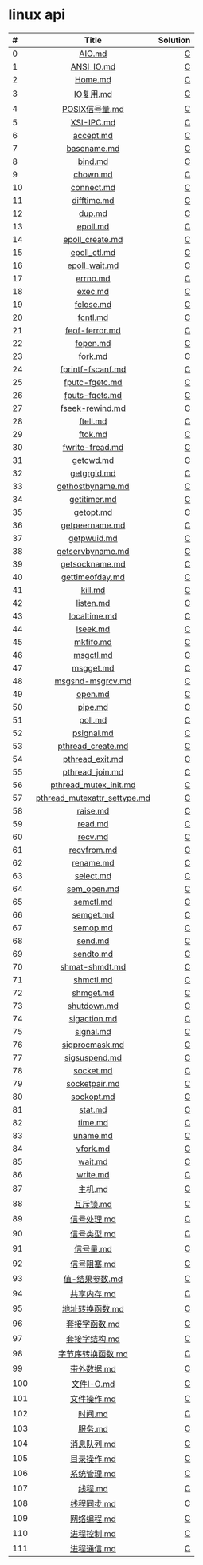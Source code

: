 # linux api
 
| #    |                  Title                   |                                 Solution |
| :--- | :--------------------------------------: | ---------------------------------------: |
|0|[AIO.md](https://github.com/kuanghl/khl_project/tree/master/notes/linux-note/linux-api/)|[C](https://github.com/kuanghl/khl_project/tree/master/notes/linux-note/linux-api/)|
|1|[ANSI_IO.md](https://github.com/kuanghl/khl_project/tree/master/notes/linux-note/linux-api/)|[C](https://github.com/kuanghl/khl_project/tree/master/notes/linux-note/linux-api/)|
|2|[Home.md](https://github.com/kuanghl/khl_project/tree/master/notes/linux-note/linux-api/)|[C](https://github.com/kuanghl/khl_project/tree/master/notes/linux-note/linux-api/)|
|3|[IO复用.md](https://github.com/kuanghl/khl_project/tree/master/notes/linux-note/linux-api/)|[C](https://github.com/kuanghl/khl_project/tree/master/notes/linux-note/linux-api/)|
|4|[POSIX信号量.md](https://github.com/kuanghl/khl_project/tree/master/notes/linux-note/linux-api/)|[C](https://github.com/kuanghl/khl_project/tree/master/notes/linux-note/linux-api/)|
|5|[XSI-IPC.md](https://github.com/kuanghl/khl_project/tree/master/notes/linux-note/linux-api/)|[C](https://github.com/kuanghl/khl_project/tree/master/notes/linux-note/linux-api/)|
|6|[accept.md](https://github.com/kuanghl/khl_project/tree/master/notes/linux-note/linux-api/)|[C](https://github.com/kuanghl/khl_project/tree/master/notes/linux-note/linux-api/)|
|7|[basename.md](https://github.com/kuanghl/khl_project/tree/master/notes/linux-note/linux-api/)|[C](https://github.com/kuanghl/khl_project/tree/master/notes/linux-note/linux-api/)|
|8|[bind.md](https://github.com/kuanghl/khl_project/tree/master/notes/linux-note/linux-api/)|[C](https://github.com/kuanghl/khl_project/tree/master/notes/linux-note/linux-api/)|
|9|[chown.md](https://github.com/kuanghl/khl_project/tree/master/notes/linux-note/linux-api/)|[C](https://github.com/kuanghl/khl_project/tree/master/notes/linux-note/linux-api/)|
|10|[connect.md](https://github.com/kuanghl/khl_project/tree/master/notes/linux-note/linux-api/)|[C](https://github.com/kuanghl/khl_project/tree/master/notes/linux-note/linux-api/)|
|11|[difftime.md](https://github.com/kuanghl/khl_project/tree/master/notes/linux-note/linux-api/)|[C](https://github.com/kuanghl/khl_project/tree/master/notes/linux-note/linux-api/)|
|12|[dup.md](https://github.com/kuanghl/khl_project/tree/master/notes/linux-note/linux-api/)|[C](https://github.com/kuanghl/khl_project/tree/master/notes/linux-note/linux-api/)|
|13|[epoll.md](https://github.com/kuanghl/khl_project/tree/master/notes/linux-note/linux-api/)|[C](https://github.com/kuanghl/khl_project/tree/master/notes/linux-note/linux-api/)|
|14|[epoll_create.md](https://github.com/kuanghl/khl_project/tree/master/notes/linux-note/linux-api/)|[C](https://github.com/kuanghl/khl_project/tree/master/notes/linux-note/linux-api/)|
|15|[epoll_ctl.md](https://github.com/kuanghl/khl_project/tree/master/notes/linux-note/linux-api/)|[C](https://github.com/kuanghl/khl_project/tree/master/notes/linux-note/linux-api/)|
|16|[epoll_wait.md](https://github.com/kuanghl/khl_project/tree/master/notes/linux-note/linux-api/)|[C](https://github.com/kuanghl/khl_project/tree/master/notes/linux-note/linux-api/)|
|17|[errno.md](https://github.com/kuanghl/khl_project/tree/master/notes/linux-note/linux-api/)|[C](https://github.com/kuanghl/khl_project/tree/master/notes/linux-note/linux-api/)|
|18|[exec.md](https://github.com/kuanghl/khl_project/tree/master/notes/linux-note/linux-api/)|[C](https://github.com/kuanghl/khl_project/tree/master/notes/linux-note/linux-api/)|
|19|[fclose.md](https://github.com/kuanghl/khl_project/tree/master/notes/linux-note/linux-api/)|[C](https://github.com/kuanghl/khl_project/tree/master/notes/linux-note/linux-api/)|
|20|[fcntl.md](https://github.com/kuanghl/khl_project/tree/master/notes/linux-note/linux-api/)|[C](https://github.com/kuanghl/khl_project/tree/master/notes/linux-note/linux-api/)|
|21|[feof-ferror.md](https://github.com/kuanghl/khl_project/tree/master/notes/linux-note/linux-api/)|[C](https://github.com/kuanghl/khl_project/tree/master/notes/linux-note/linux-api/)|
|22|[fopen.md](https://github.com/kuanghl/khl_project/tree/master/notes/linux-note/linux-api/)|[C](https://github.com/kuanghl/khl_project/tree/master/notes/linux-note/linux-api/)|
|23|[fork.md](https://github.com/kuanghl/khl_project/tree/master/notes/linux-note/linux-api/)|[C](https://github.com/kuanghl/khl_project/tree/master/notes/linux-note/linux-api/)|
|24|[fprintf-fscanf.md](https://github.com/kuanghl/khl_project/tree/master/notes/linux-note/linux-api/)|[C](https://github.com/kuanghl/khl_project/tree/master/notes/linux-note/linux-api/)|
|25|[fputc-fgetc.md](https://github.com/kuanghl/khl_project/tree/master/notes/linux-note/linux-api/)|[C](https://github.com/kuanghl/khl_project/tree/master/notes/linux-note/linux-api/)|
|26|[fputs-fgets.md](https://github.com/kuanghl/khl_project/tree/master/notes/linux-note/linux-api/)|[C](https://github.com/kuanghl/khl_project/tree/master/notes/linux-note/linux-api/)|
|27|[fseek-rewind.md](https://github.com/kuanghl/khl_project/tree/master/notes/linux-note/linux-api/)|[C](https://github.com/kuanghl/khl_project/tree/master/notes/linux-note/linux-api/)|
|28|[ftell.md](https://github.com/kuanghl/khl_project/tree/master/notes/linux-note/linux-api/)|[C](https://github.com/kuanghl/khl_project/tree/master/notes/linux-note/linux-api/)|
|29|[ftok.md](https://github.com/kuanghl/khl_project/tree/master/notes/linux-note/linux-api/)|[C](https://github.com/kuanghl/khl_project/tree/master/notes/linux-note/linux-api/)|
|30|[fwrite-fread.md](https://github.com/kuanghl/khl_project/tree/master/notes/linux-note/linux-api/)|[C](https://github.com/kuanghl/khl_project/tree/master/notes/linux-note/linux-api/)|
|31|[getcwd.md](https://github.com/kuanghl/khl_project/tree/master/notes/linux-note/linux-api/)|[C](https://github.com/kuanghl/khl_project/tree/master/notes/linux-note/linux-api/)|
|32|[getgrgid.md](https://github.com/kuanghl/khl_project/tree/master/notes/linux-note/linux-api/)|[C](https://github.com/kuanghl/khl_project/tree/master/notes/linux-note/linux-api/)|
|33|[gethostbyname.md](https://github.com/kuanghl/khl_project/tree/master/notes/linux-note/linux-api/)|[C](https://github.com/kuanghl/khl_project/tree/master/notes/linux-note/linux-api/)|
|34|[getitimer.md](https://github.com/kuanghl/khl_project/tree/master/notes/linux-note/linux-api/)|[C](https://github.com/kuanghl/khl_project/tree/master/notes/linux-note/linux-api/)|
|35|[getopt.md](https://github.com/kuanghl/khl_project/tree/master/notes/linux-note/linux-api/)|[C](https://github.com/kuanghl/khl_project/tree/master/notes/linux-note/linux-api/)|
|36|[getpeername.md](https://github.com/kuanghl/khl_project/tree/master/notes/linux-note/linux-api/)|[C](https://github.com/kuanghl/khl_project/tree/master/notes/linux-note/linux-api/)|
|37|[getpwuid.md](https://github.com/kuanghl/khl_project/tree/master/notes/linux-note/linux-api/)|[C](https://github.com/kuanghl/khl_project/tree/master/notes/linux-note/linux-api/)|
|38|[getservbyname.md](https://github.com/kuanghl/khl_project/tree/master/notes/linux-note/linux-api/)|[C](https://github.com/kuanghl/khl_project/tree/master/notes/linux-note/linux-api/)|
|39|[getsockname.md](https://github.com/kuanghl/khl_project/tree/master/notes/linux-note/linux-api/)|[C](https://github.com/kuanghl/khl_project/tree/master/notes/linux-note/linux-api/)|
|40|[gettimeofday.md](https://github.com/kuanghl/khl_project/tree/master/notes/linux-note/linux-api/)|[C](https://github.com/kuanghl/khl_project/tree/master/notes/linux-note/linux-api/)|
|41|[kill.md](https://github.com/kuanghl/khl_project/tree/master/notes/linux-note/linux-api/)|[C](https://github.com/kuanghl/khl_project/tree/master/notes/linux-note/linux-api/)|
|42|[listen.md](https://github.com/kuanghl/khl_project/tree/master/notes/linux-note/linux-api/)|[C](https://github.com/kuanghl/khl_project/tree/master/notes/linux-note/linux-api/)|
|43|[localtime.md](https://github.com/kuanghl/khl_project/tree/master/notes/linux-note/linux-api/)|[C](https://github.com/kuanghl/khl_project/tree/master/notes/linux-note/linux-api/)|
|44|[lseek.md](https://github.com/kuanghl/khl_project/tree/master/notes/linux-note/linux-api/)|[C](https://github.com/kuanghl/khl_project/tree/master/notes/linux-note/linux-api/)|
|45|[mkfifo.md](https://github.com/kuanghl/khl_project/tree/master/notes/linux-note/linux-api/)|[C](https://github.com/kuanghl/khl_project/tree/master/notes/linux-note/linux-api/)|
|46|[msgctl.md](https://github.com/kuanghl/khl_project/tree/master/notes/linux-note/linux-api/)|[C](https://github.com/kuanghl/khl_project/tree/master/notes/linux-note/linux-api/)|
|47|[msgget.md](https://github.com/kuanghl/khl_project/tree/master/notes/linux-note/linux-api/)|[C](https://github.com/kuanghl/khl_project/tree/master/notes/linux-note/linux-api/)|
|48|[msgsnd-msgrcv.md](https://github.com/kuanghl/khl_project/tree/master/notes/linux-note/linux-api/)|[C](https://github.com/kuanghl/khl_project/tree/master/notes/linux-note/linux-api/)|
|49|[open.md](https://github.com/kuanghl/khl_project/tree/master/notes/linux-note/linux-api/)|[C](https://github.com/kuanghl/khl_project/tree/master/notes/linux-note/linux-api/)|
|50|[pipe.md](https://github.com/kuanghl/khl_project/tree/master/notes/linux-note/linux-api/)|[C](https://github.com/kuanghl/khl_project/tree/master/notes/linux-note/linux-api/)|
|51|[poll.md](https://github.com/kuanghl/khl_project/tree/master/notes/linux-note/linux-api/)|[C](https://github.com/kuanghl/khl_project/tree/master/notes/linux-note/linux-api/)|
|52|[psignal.md](https://github.com/kuanghl/khl_project/tree/master/notes/linux-note/linux-api/)|[C](https://github.com/kuanghl/khl_project/tree/master/notes/linux-note/linux-api/)|
|53|[pthread_create.md](https://github.com/kuanghl/khl_project/tree/master/notes/linux-note/linux-api/)|[C](https://github.com/kuanghl/khl_project/tree/master/notes/linux-note/linux-api/)|
|54|[pthread_exit.md](https://github.com/kuanghl/khl_project/tree/master/notes/linux-note/linux-api/)|[C](https://github.com/kuanghl/khl_project/tree/master/notes/linux-note/linux-api/)|
|55|[pthread_join.md](https://github.com/kuanghl/khl_project/tree/master/notes/linux-note/linux-api/)|[C](https://github.com/kuanghl/khl_project/tree/master/notes/linux-note/linux-api/)|
|56|[pthread_mutex_init.md](https://github.com/kuanghl/khl_project/tree/master/notes/linux-note/linux-api/)|[C](https://github.com/kuanghl/khl_project/tree/master/notes/linux-note/linux-api/)|
|57|[pthread_mutexattr_settype.md](https://github.com/kuanghl/khl_project/tree/master/notes/linux-note/linux-api/)|[C](https://github.com/kuanghl/khl_project/tree/master/notes/linux-note/linux-api/)|
|58|[raise.md](https://github.com/kuanghl/khl_project/tree/master/notes/linux-note/linux-api/)|[C](https://github.com/kuanghl/khl_project/tree/master/notes/linux-note/linux-api/)|
|59|[read.md](https://github.com/kuanghl/khl_project/tree/master/notes/linux-note/linux-api/)|[C](https://github.com/kuanghl/khl_project/tree/master/notes/linux-note/linux-api/)|
|60|[recv.md](https://github.com/kuanghl/khl_project/tree/master/notes/linux-note/linux-api/)|[C](https://github.com/kuanghl/khl_project/tree/master/notes/linux-note/linux-api/)|
|61|[recvfrom.md](https://github.com/kuanghl/khl_project/tree/master/notes/linux-note/linux-api/)|[C](https://github.com/kuanghl/khl_project/tree/master/notes/linux-note/linux-api/)|
|62|[rename.md](https://github.com/kuanghl/khl_project/tree/master/notes/linux-note/linux-api/)|[C](https://github.com/kuanghl/khl_project/tree/master/notes/linux-note/linux-api/)|
|63|[select.md](https://github.com/kuanghl/khl_project/tree/master/notes/linux-note/linux-api/)|[C](https://github.com/kuanghl/khl_project/tree/master/notes/linux-note/linux-api/)|
|64|[sem_open.md](https://github.com/kuanghl/khl_project/tree/master/notes/linux-note/linux-api/)|[C](https://github.com/kuanghl/khl_project/tree/master/notes/linux-note/linux-api/)|
|65|[semctl.md](https://github.com/kuanghl/khl_project/tree/master/notes/linux-note/linux-api/)|[C](https://github.com/kuanghl/khl_project/tree/master/notes/linux-note/linux-api/)|
|66|[semget.md](https://github.com/kuanghl/khl_project/tree/master/notes/linux-note/linux-api/)|[C](https://github.com/kuanghl/khl_project/tree/master/notes/linux-note/linux-api/)|
|67|[semop.md](https://github.com/kuanghl/khl_project/tree/master/notes/linux-note/linux-api/)|[C](https://github.com/kuanghl/khl_project/tree/master/notes/linux-note/linux-api/)|
|68|[send.md](https://github.com/kuanghl/khl_project/tree/master/notes/linux-note/linux-api/)|[C](https://github.com/kuanghl/khl_project/tree/master/notes/linux-note/linux-api/)|
|69|[sendto.md](https://github.com/kuanghl/khl_project/tree/master/notes/linux-note/linux-api/)|[C](https://github.com/kuanghl/khl_project/tree/master/notes/linux-note/linux-api/)|
|70|[shmat-shmdt.md](https://github.com/kuanghl/khl_project/tree/master/notes/linux-note/linux-api/)|[C](https://github.com/kuanghl/khl_project/tree/master/notes/linux-note/linux-api/)|
|71|[shmctl.md](https://github.com/kuanghl/khl_project/tree/master/notes/linux-note/linux-api/)|[C](https://github.com/kuanghl/khl_project/tree/master/notes/linux-note/linux-api/)|
|72|[shmget.md](https://github.com/kuanghl/khl_project/tree/master/notes/linux-note/linux-api/)|[C](https://github.com/kuanghl/khl_project/tree/master/notes/linux-note/linux-api/)|
|73|[shutdown.md](https://github.com/kuanghl/khl_project/tree/master/notes/linux-note/linux-api/)|[C](https://github.com/kuanghl/khl_project/tree/master/notes/linux-note/linux-api/)|
|74|[sigaction.md](https://github.com/kuanghl/khl_project/tree/master/notes/linux-note/linux-api/)|[C](https://github.com/kuanghl/khl_project/tree/master/notes/linux-note/linux-api/)|
|75|[signal.md](https://github.com/kuanghl/khl_project/tree/master/notes/linux-note/linux-api/)|[C](https://github.com/kuanghl/khl_project/tree/master/notes/linux-note/linux-api/)|
|76|[sigprocmask.md](https://github.com/kuanghl/khl_project/tree/master/notes/linux-note/linux-api/)|[C](https://github.com/kuanghl/khl_project/tree/master/notes/linux-note/linux-api/)|
|77|[sigsuspend.md](https://github.com/kuanghl/khl_project/tree/master/notes/linux-note/linux-api/)|[C](https://github.com/kuanghl/khl_project/tree/master/notes/linux-note/linux-api/)|
|78|[socket.md](https://github.com/kuanghl/khl_project/tree/master/notes/linux-note/linux-api/)|[C](https://github.com/kuanghl/khl_project/tree/master/notes/linux-note/linux-api/)|
|79|[socketpair.md](https://github.com/kuanghl/khl_project/tree/master/notes/linux-note/linux-api/)|[C](https://github.com/kuanghl/khl_project/tree/master/notes/linux-note/linux-api/)|
|80|[sockopt.md](https://github.com/kuanghl/khl_project/tree/master/notes/linux-note/linux-api/)|[C](https://github.com/kuanghl/khl_project/tree/master/notes/linux-note/linux-api/)|
|81|[stat.md](https://github.com/kuanghl/khl_project/tree/master/notes/linux-note/linux-api/)|[C](https://github.com/kuanghl/khl_project/tree/master/notes/linux-note/linux-api/)|
|82|[time.md](https://github.com/kuanghl/khl_project/tree/master/notes/linux-note/linux-api/)|[C](https://github.com/kuanghl/khl_project/tree/master/notes/linux-note/linux-api/)|
|83|[uname.md](https://github.com/kuanghl/khl_project/tree/master/notes/linux-note/linux-api/)|[C](https://github.com/kuanghl/khl_project/tree/master/notes/linux-note/linux-api/)|
|84|[vfork.md](https://github.com/kuanghl/khl_project/tree/master/notes/linux-note/linux-api/)|[C](https://github.com/kuanghl/khl_project/tree/master/notes/linux-note/linux-api/)|
|85|[wait.md](https://github.com/kuanghl/khl_project/tree/master/notes/linux-note/linux-api/)|[C](https://github.com/kuanghl/khl_project/tree/master/notes/linux-note/linux-api/)|
|86|[write.md](https://github.com/kuanghl/khl_project/tree/master/notes/linux-note/linux-api/)|[C](https://github.com/kuanghl/khl_project/tree/master/notes/linux-note/linux-api/)|
|87|[主机.md](https://github.com/kuanghl/khl_project/tree/master/notes/linux-note/linux-api/)|[C](https://github.com/kuanghl/khl_project/tree/master/notes/linux-note/linux-api/)|
|88|[互斥锁.md](https://github.com/kuanghl/khl_project/tree/master/notes/linux-note/linux-api/)|[C](https://github.com/kuanghl/khl_project/tree/master/notes/linux-note/linux-api/)|
|89|[信号处理.md](https://github.com/kuanghl/khl_project/tree/master/notes/linux-note/linux-api/)|[C](https://github.com/kuanghl/khl_project/tree/master/notes/linux-note/linux-api/)|
|90|[信号类型.md](https://github.com/kuanghl/khl_project/tree/master/notes/linux-note/linux-api/)|[C](https://github.com/kuanghl/khl_project/tree/master/notes/linux-note/linux-api/)|
|91|[信号量.md](https://github.com/kuanghl/khl_project/tree/master/notes/linux-note/linux-api/)|[C](https://github.com/kuanghl/khl_project/tree/master/notes/linux-note/linux-api/)|
|92|[信号阻塞.md](https://github.com/kuanghl/khl_project/tree/master/notes/linux-note/linux-api/)|[C](https://github.com/kuanghl/khl_project/tree/master/notes/linux-note/linux-api/)|
|93|[值-结果参数.md](https://github.com/kuanghl/khl_project/tree/master/notes/linux-note/linux-api/)|[C](https://github.com/kuanghl/khl_project/tree/master/notes/linux-note/linux-api/)|
|94|[共享内存.md](https://github.com/kuanghl/khl_project/tree/master/notes/linux-note/linux-api/)|[C](https://github.com/kuanghl/khl_project/tree/master/notes/linux-note/linux-api/)|
|95|[地址转换函数.md](https://github.com/kuanghl/khl_project/tree/master/notes/linux-note/linux-api/)|[C](https://github.com/kuanghl/khl_project/tree/master/notes/linux-note/linux-api/)|
|96|[套接字函数.md](https://github.com/kuanghl/khl_project/tree/master/notes/linux-note/linux-api/)|[C](https://github.com/kuanghl/khl_project/tree/master/notes/linux-note/linux-api/)|
|97|[套接字结构.md](https://github.com/kuanghl/khl_project/tree/master/notes/linux-note/linux-api/)|[C](https://github.com/kuanghl/khl_project/tree/master/notes/linux-note/linux-api/)|
|98|[字节序转换函数.md](https://github.com/kuanghl/khl_project/tree/master/notes/linux-note/linux-api/)|[C](https://github.com/kuanghl/khl_project/tree/master/notes/linux-note/linux-api/)|
|99|[带外数据.md](https://github.com/kuanghl/khl_project/tree/master/notes/linux-note/linux-api/)|[C](https://github.com/kuanghl/khl_project/tree/master/notes/linux-note/linux-api/)|
|100|[文件I-O.md](https://github.com/kuanghl/khl_project/tree/master/notes/linux-note/linux-api/)|[C](https://github.com/kuanghl/khl_project/tree/master/notes/linux-note/linux-api/)|
|101|[文件操作.md](https://github.com/kuanghl/khl_project/tree/master/notes/linux-note/linux-api/)|[C](https://github.com/kuanghl/khl_project/tree/master/notes/linux-note/linux-api/)|
|102|[时间.md](https://github.com/kuanghl/khl_project/tree/master/notes/linux-note/linux-api/)|[C](https://github.com/kuanghl/khl_project/tree/master/notes/linux-note/linux-api/)|
|103|[服务.md](https://github.com/kuanghl/khl_project/tree/master/notes/linux-note/linux-api/)|[C](https://github.com/kuanghl/khl_project/tree/master/notes/linux-note/linux-api/)|
|104|[消息队列.md](https://github.com/kuanghl/khl_project/tree/master/notes/linux-note/linux-api/)|[C](https://github.com/kuanghl/khl_project/tree/master/notes/linux-note/linux-api/)|
|105|[目录操作.md](https://github.com/kuanghl/khl_project/tree/master/notes/linux-note/linux-api/)|[C](https://github.com/kuanghl/khl_project/tree/master/notes/linux-note/linux-api/)|
|106|[系统管理.md](https://github.com/kuanghl/khl_project/tree/master/notes/linux-note/linux-api/)|[C](https://github.com/kuanghl/khl_project/tree/master/notes/linux-note/linux-api/)|
|107|[线程.md](https://github.com/kuanghl/khl_project/tree/master/notes/linux-note/linux-api/)|[C](https://github.com/kuanghl/khl_project/tree/master/notes/linux-note/linux-api/)|
|108|[线程同步.md](https://github.com/kuanghl/khl_project/tree/master/notes/linux-note/linux-api/)|[C](https://github.com/kuanghl/khl_project/tree/master/notes/linux-note/linux-api/)|
|109|[网络编程.md](https://github.com/kuanghl/khl_project/tree/master/notes/linux-note/linux-api/)|[C](https://github.com/kuanghl/khl_project/tree/master/notes/linux-note/linux-api/)|
|110|[进程控制.md](https://github.com/kuanghl/khl_project/tree/master/notes/linux-note/linux-api/)|[C](https://github.com/kuanghl/khl_project/tree/master/notes/linux-note/linux-api/)|
|111|[进程通信.md](https://github.com/kuanghl/khl_project/tree/master/notes/linux-note/linux-api/)|[C](https://github.com/kuanghl/khl_project/tree/master/notes/linux-note/linux-api/)|
